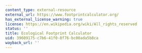 ```yaml
---
content_type: external-resource
external_url: https://www.footprintcalculator.org/
has_external_license_warning: true
license: https://en.wikipedia.org/wiki/All_rights_reserved
status: ''
title: Ecological Footprint Calculator
uid: 39609175-c7b6-41f0-8f76-bc00ada5b8ca
wayback_url: ''
---
```

